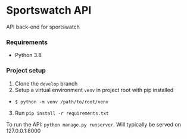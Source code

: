 # Sportswatch API
API back-end for sportswatch

### Requirements
* Python 3.8

### Project setup
1. Clone the `develop` branch
2. Setup a virtual environment `venv` in project root with pip installed
  - `$ python -m venv /path/to/root/venv`
3. Run `pip install -r requirements.txt`

To run the API: `python manage.py runserver`. Will typically be served on 127.0.0.1:8000
